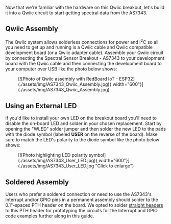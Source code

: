 Now that we're familiar with the hardware on this Qwiic breakout, let's build it into a Qwiic circuit to start getting spectral data from the AS7343.

## Qwiic Assembly

The Qwiic system allows solderless connections for power and I<sup>2</sup>C so all you need to get up and running is a Qwiic cable and Qwiic compatible development board (or a Qwiic adapter cable). Assemble your Qwiic circuit by connecting the Spectral Sensor Breakout - AS7343 to your development board with the Qwiic cable and then connecting the development board to your computer over USB like the photo below shows:

<figure markdown>
[![Photo of Qwiic assembly with RedBoard IoT - ESP32](./assets/img/AS7343_Qwiic_Assembly.jpg){ width="600"}](./assets/img/AS7343_Qwiic_Assembly.jpg)
</figure>

## Using an External LED

If you'd like to install your own LED on the breakout board you'll need to disable the on-board LED and solder in your chosen replacement. Start by opening the "WLED" solder jumper and then solder the new LED to the pads with the diode symbol (labeled <b>USER</b> on the reverse of the board). Make sure to match the LED's polarity to the diode symbol like the photo below shows:

<figure markdown>
[![Photo highlighting LED polarity symbol](./assets/img/AS7343_User_LED.jpg){ width="600"}](./assets/img/AS7343_User_LED.jpg "Click to enlarge")
</figure>

## Soldered Assembly

Users who prefer a soldered connection or need to use the AS7343's Interrupt and/or GPIO pins in a permanent assembly should solder to the 0.1"-spaced PTH header on the board. We opted to solder [straight headers](https://www.sparkfun.com/break-away-headers-straight.html) to this PTH header for prototyping the circuits for the Interrupt and GPIO code examples further along in this guide. 